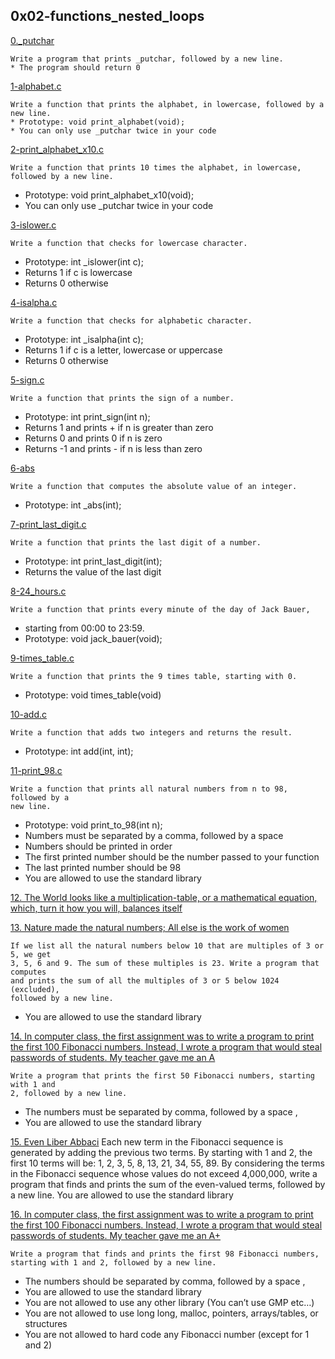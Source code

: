 ## 0x02-functions_nested_loops


[0._putchar](./0-putchar.c)
```
Write a program that prints _putchar, followed by a new line.
* The program should return 0

```

[1-alphabet.c](./1-alphabet.c)
```
Write a function that prints the alphabet, in lowercase, followed by a new line.
* Prototype: void print_alphabet(void);
* You can only use _putchar twice in your code
```
[2-print_alphabet_x10.c](./2-print_alphabet_x10.c)
```
Write a function that prints 10 times the alphabet, in lowercase,
followed by a new line.
```
* Prototype: void print_alphabet_x10(void);
* You can only use _putchar twice in your code

[3-islower.c](./3-islower.c)
```
Write a function that checks for lowercase character.
```
* Prototype: int _islower(int c);
* Returns 1 if c is lowercase
* Returns 0 otherwise

[4-isalpha.c](./4-isalpha.c)
```
Write a function that checks for alphabetic character.
```
* Prototype: int _isalpha(int c);
* Returns 1 if c is a letter, lowercase or uppercase
* Returns 0 otherwise

[5-sign.c](./5-sign.c)
```
Write a function that prints the sign of a number.
```
* Prototype: int print_sign(int n);
* Returns 1 and prints + if n is greater than zero
* Returns 0 and prints 0 if n is zero
* Returns -1 and prints - if n is less than zero

[6-abs](./6-abs.c)
```
Write a function that computes the absolute value of an integer.
```
* Prototype: int _abs(int);

[7-print_last_digit.c](./7-print_last_digit.c)
```
Write a function that prints the last digit of a number.
```
* Prototype: int print_last_digit(int);
* Returns the value of the last digit

[8-24_hours.c](./8-24_hours.c)
```
Write a function that prints every minute of the day of Jack Bauer,
```
* starting from 00:00 to 23:59.
* Prototype: void jack_bauer(void);

[9-times_table.c](./9-times_table.c)
```
Write a function that prints the 9 times table, starting with 0.
```
* Prototype: void times_table(void)

[10-add.c](./10-add.c)
```
Write a function that adds two integers and returns the result.
```
* Prototype: int add(int, int);

[11-print_98.c](./11-print_98.c)
```
Write a function that prints all natural numbers from n to 98, followed by a
new line.
```
* Prototype: void print_to_98(int n);
* Numbers must be separated by a comma, followed by a space
* Numbers should be printed in order
* The first printed number should be the number passed to your function
* The last printed number should be 98
* You are allowed to use the standard library

[12. The World looks like a multiplication-table, or a mathematical equation,
which, turn it how you will, balances itself](./100-times_table.c)

[13. Nature made the natural numbers; All else is the work of women](./101-natural.c)
```
If we list all the natural numbers below 10 that are multiples of 3 or 5, we get
3, 5, 6 and 9. The sum of these multiples is 23. Write a program that computes
and prints the sum of all the multiples of 3 or 5 below 1024 (excluded),
followed by a new line.
```
* You are allowed to use the standard library

[14. In computer class, the first assignment was to write a program to print the
first 100 Fibonacci numbers. Instead, I wrote a program that would steal
passwords of students. My teacher gave me an A](./102-fibonacci.c)
```
Write a program that prints the first 50 Fibonacci numbers, starting with 1 and
2, followed by a new line.
```
* The numbers must be separated by comma, followed by a space ,
* You are allowed to use the standard library

[15. Even Liber Abbaci](./103-fibonacci.c)
Each new term in the Fibonacci sequence is generated by adding the previous two
terms. By starting with 1 and 2, the first 10 terms will be: 1, 2, 3, 5, 8, 13,
21, 34, 55, 89. By considering the terms in the Fibonacci sequence whose values
do not exceed 4,000,000, write a program that finds and prints the sum of the
even-valued terms, followed by a new line.
You are allowed to use the standard library

[16. In computer class, the first assignment was to write a program to print the
first 100 Fibonacci numbers. Instead, I wrote a program that would steal
passwords of students. My teacher gave me an A+](./104-fibonacci.c)
```
Write a program that finds and prints the first 98 Fibonacci numbers,
starting with 1 and 2, followed by a new line.
```

* The numbers should be separated by comma, followed by a space ,
* You are allowed to use the standard library
* You are not allowed to use any other library (You can’t use GMP etc…)
* You are not allowed to use long long, malloc, pointers, arrays/tables, or
  structures
* You are not allowed to hard code any Fibonacci number (except for 1 and 2)
